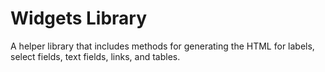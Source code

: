 # Widgets Library

A helper library that includes methods for generating the HTML for labels, select fields, 
text fields, links, and tables.